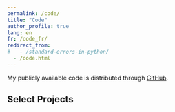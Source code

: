 ```yaml
---
permalink: /code/
title: "Code"
author_profile: true
lang: en
fr: /code_fr/
redirect_from:
#   - /standard-errors-in-python/
  - /code.html
---
```


My publicly available code is distributed through [GitHub](https://github.com/itsNH98).

## Select Projects

<!-- - [Standard errors in Python](https://github.com/vgreg/python-se/blob/master/Standard%20errors%20in%20Python.ipynb)  
  Examples for regression standard errors in Python with statsmodels and linearmodels.
- [MeatPy](https://github.com/vgreg/MeatPy)  
  Market Empirical Analysis Toolbox for Python. The goal of this project is to provide a standard framework for processing and analysing high-frequency limit order book data.
- [Price Revelation from Insider Trading: Evidence from Hacked Earnings News](https://github.com/vgreg/hacked_earnings_jfe)  
  Code from the paper _Price Revelation from Insider Trading: Evidence from Hacked Earnings News_, **Journal of Financial Economics**, Volume 143, Issue 3, 2022.
- [How is Earnings News Transmitted to Stock Prices?](https://github.com/vgreg/earnings_news_jar)  
  Code from the paper _How is Earnings News Transmitted to Stock Prices?_ **Journal of Accounting Research**, Volume 60, Issue 1, 2022. -->
